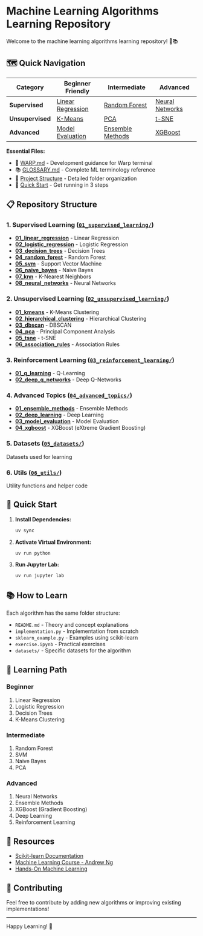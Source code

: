 # Machine Learning Algorithms Learning Repository

Welcome to the machine learning algorithms learning repository! 🤖📚

## 🗺️ Quick Navigation

| Category | Beginner Friendly | Intermediate | Advanced |
|----------|------------------|--------------|----------|
| **Supervised** | [Linear Regression](./01_supervised_learning/01_linear_regression/) | [Random Forest](./01_supervised_learning/04_random_forest/) | [Neural Networks](./01_supervised_learning/08_neural_networks/) |
| **Unsupervised** | [K-Means](./02_unsupervised_learning/01_kmeans/) | [PCA](./02_unsupervised_learning/04_pca/) | [t-SNE](./02_unsupervised_learning/05_tsne/) |
| **Advanced** | [Model Evaluation](./04_advanced_topics/03_model_evaluation/) | [Ensemble Methods](./04_advanced_topics/01_ensemble_methods/) | [XGBoost](./04_advanced_topics/04_xgboost/) |

**Essential Files:**
- 📝 [WARP.md](./WARP.md) - Development guidance for Warp terminal
- 📚 [GLOSSARY.md](./GLOSSARY.md) - Complete ML terminology reference
- 📁 [Project Structure](#-repository-structure) - Detailed folder organization
- 🚀 [Quick Start](#-quick-start) - Get running in 3 steps

## 📋 Repository Structure

### 1. **Supervised Learning** ([`01_supervised_learning/`](./01_supervised_learning/))
- **[01_linear_regression](./01_supervised_learning/01_linear_regression/)** - Linear Regression
- **[02_logistic_regression](./01_supervised_learning/02_logistic_regression/)** - Logistic Regression  
- **[03_decision_trees](./01_supervised_learning/03_decision_trees/)** - Decision Trees
- **[04_random_forest](./01_supervised_learning/04_random_forest/)** - Random Forest
- **[05_svm](./01_supervised_learning/05_svm/)** - Support Vector Machine
- **[06_naive_bayes](./01_supervised_learning/06_naive_bayes/)** - Naive Bayes
- **[07_knn](./01_supervised_learning/07_knn/)** - K-Nearest Neighbors
- **[08_neural_networks](./01_supervised_learning/08_neural_networks/)** - Neural Networks

### 2. **Unsupervised Learning** ([`02_unsupervised_learning/`](./02_unsupervised_learning/))
- **[01_kmeans](./02_unsupervised_learning/01_kmeans/)** - K-Means Clustering
- **[02_hierarchical_clustering](./02_unsupervised_learning/02_hierarchical_clustering/)** - Hierarchical Clustering
- **[03_dbscan](./02_unsupervised_learning/03_dbscan/)** - DBSCAN
- **[04_pca](./02_unsupervised_learning/04_pca/)** - Principal Component Analysis
- **[05_tsne](./02_unsupervised_learning/05_tsne/)** - t-SNE
- **[06_association_rules](./02_unsupervised_learning/06_association_rules/)** - Association Rules

### 3. **Reinforcement Learning** ([`03_reinforcement_learning/`](./03_reinforcement_learning/))
- **[01_q_learning](./03_reinforcement_learning/01_q_learning/)** - Q-Learning
- **[02_deep_q_networks](./03_reinforcement_learning/02_deep_q_networks/)** - Deep Q-Networks

### 4. **Advanced Topics** ([`04_advanced_topics/`](./04_advanced_topics/))
- **[01_ensemble_methods](./04_advanced_topics/01_ensemble_methods/)** - Ensemble Methods
- **[02_deep_learning](./04_advanced_topics/02_deep_learning/)** - Deep Learning
- **[03_model_evaluation](./04_advanced_topics/03_model_evaluation/)** - Model Evaluation
- **[04_xgboost](./04_advanced_topics/04_xgboost/)** - XGBoost (eXtreme Gradient Boosting)

### 5. **Datasets** ([`05_datasets/`](./05_datasets/))
Datasets used for learning

### 6. **Utils** ([`06_utils/`](./06_utils/))
Utility functions and helper code

## 🚀 Quick Start

1. **Install Dependencies:**
   ```bash
   uv sync
   ```

2. **Activate Virtual Environment:**
   ```bash
   uv run python
   ```

3. **Run Jupyter Lab:**
   ```bash
   uv run jupyter lab
   ```

## 📚 How to Learn

Each algorithm has the same folder structure:
- `README.md` - Theory and concept explanations
- `implementation.py` - Implementation from scratch
- `sklearn_example.py` - Examples using scikit-learn
- `exercise.ipynb` - Practical exercises
- `datasets/` - Specific datasets for the algorithm

## 🎯 Learning Path

### Beginner
1. Linear Regression
2. Logistic Regression
3. Decision Trees
4. K-Means Clustering

### Intermediate
1. Random Forest
2. SVM
3. Naive Bayes
4. PCA

### Advanced
1. Neural Networks
2. Ensemble Methods
3. XGBoost (Gradient Boosting)
4. Deep Learning
5. Reinforcement Learning

## 📖 Resources

- [Scikit-learn Documentation](https://scikit-learn.org/)
- [Machine Learning Course - Andrew Ng](https://www.coursera.org/learn/machine-learning)
- [Hands-On Machine Learning](https://github.com/ageron/handson-ml2)

## 🤝 Contributing

Feel free to contribute by adding new algorithms or improving existing implementations!

---
Happy Learning! 🎉